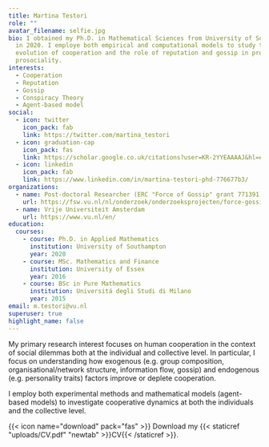 ```yaml
---
title: Martina Testori
role: ""
avatar_filename: selfie.jpg
bio: I obtained my Ph.D. in Mathematical Sciences from University of Southampton
  in 2020. I employe both empirical and computational models to study the
  evolution of cooperation and the role of reputation and gossip in promoting
  prosociality.
interests:
  - Cooperation
  - Reputation
  - Gossip
  - Conspiracy Theory
  - Agent-based model
social:
  - icon: twitter
    icon_pack: fab
    link: https://twitter.com/martina_testori
  - icon: graduation-cap
    icon_pack: fas
    link: https://scholar.google.co.uk/citations?user=KR-2YYEAAAAJ&hl=en
  - icon: linkedin
    icon_pack: fab
    link: https://www.linkedin.com/in/martina-testori-phd-776677b3/
organizations:
  - name: Post-doctoral Researcher (ERC "Force of Gossip" grant 771391)
    url: https://fsw.vu.nl/nl/onderzoek/onderzoeksprojecten/force-gossip/index.aspx
  - name: Vrije Universiteit Amsterdam
    url: https://www.vu.nl/en/
education:
  courses:
    - course: Ph.D. in Applied Mathematics
      institution: University of Southampton
      year: 2020
    - course: MSc. Mathematics and Finance
      institution: University of Essex
      year: 2016
    - course: BSc in Pure Mathematics
      institution: Universitá degli Studi di Milano
      year: 2015
email: m.testori@vu.nl
superuser: true
highlight_name: false
---
```

My primary research interest focuses on human cooperation in the context of social dilemmas both at the individual and collective level. In particular, I focus on understanding how exogenous (e.g. group composition, organisational/network structure, information flow, gossip) and endogenous (e.g. personality traits) factors improve or deplete cooperation. 

I employ both experimental methods and mathematical models (agent-based models) to investigate cooperative dynamics at both the individuals and the collective level.

{{< icon name="download" pack="fas" >}} Download my {{< staticref "uploads/CV.pdf" "newtab" >}}CV{{< /staticref >}}.
